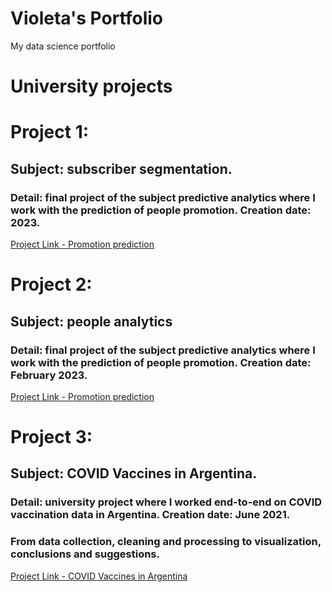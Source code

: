 # Violeta's Portfolio
My data science portfolio

# University projects


# Project 1: 
## Subject: subscriber segmentation.
### Detail: final project of the subject predictive analytics where I work with the prediction of people promotion. Creation date: 2023. 
[Project Link - Promotion prediction](https://github.com/VioletaSaguier/AnalisisPredictivo/blob/main/Final%20APRED.pptx)

# Project 2: 
## Subject: people analytics
### Detail: final project of the subject predictive analytics where I work with the prediction of people promotion. Creation date: February 2023. 
[Project Link - Promotion prediction](https://github.com/VioletaSaguier/AnalisisPredictivo/blob/main/Final%20APRED.pptx)

# Project 3: 
## Subject: COVID Vaccines in Argentina.
### Detail: university project where I worked end-to-end on COVID vaccination data in Argentina. Creation date: June 2021. 
### From data collection, cleaning and processing to visualization, conclusions and suggestions.

[Project Link - COVID Vaccines in Argentina](https://github.com/VioletaSaguier/Proyecto/blob/main/VacunasArgentina.html)

